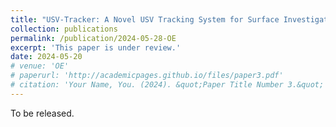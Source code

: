 ```yaml
---
title: "USV-Tracker: A Novel USV Tracking System for Surface Investigation with Limited Resources"
collection: publications
permalink: /publication/2024-05-28-OE
excerpt: 'This paper is under review.'
date: 2024-05-20
# venue: 'OE'
# paperurl: 'http://academicpages.github.io/files/paper3.pdf'
# citation: 'Your Name, You. (2024). &quot;Paper Title Number 3.&quot; <i>GitHub Journal of Bugs</i>. 1(3).'
---
```


To be released.
